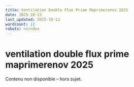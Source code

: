 ```yaml
---
title: Ventilation Double Flux Prime Maprimerenov 2025
date: 2025-10-13
last_updated: 2025-10-13
wordcount: 12
robots: noindex
---
```


# ventilation double flux prime maprimerenov 2025

Contenu non disponible – hors sujet.